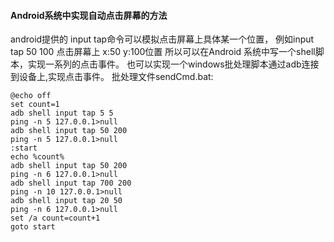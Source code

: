 #### Android系统中实现自动点击屏幕的方法
android提供的 input tap命令可以模拟点击屏幕上具体某一个位置，
例如input tap 50 100 点击屏幕上 x:50 y:100位置
所以可以在Android 系统中写一个shell脚本，实现一系列的点击事件。
也可以实现一个windows批处理脚本通过adb连接到设备上,实现点击事件。
批处理文件sendCmd.bat: 
 ```
@echo off
set count=1
adb shell input tap 5 5
ping -n 5 127.0.0.1>null
adb shell input tap 50 200
ping -n 5 127.0.0.1>null
:start
echo %count%
adb shell input tap 50 200
ping -n 6 127.0.0.1>null
adb shell input tap 700 200
ping -n 10 127.0.0.1>null
adb shell input tap 20 50
ping -n 6 127.0.0.1>null
set /a count=count+1
goto start
```
